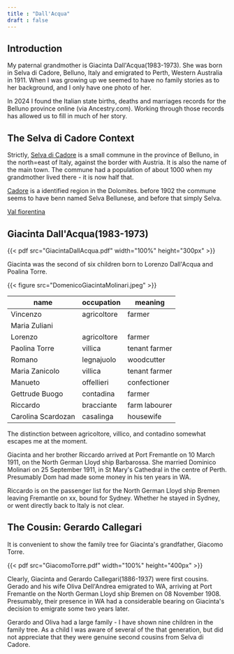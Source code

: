```yaml
---
title : "Dall'Acqua"
draft : false
---
```


## Introduction

My paternal grandmother is Giacinta Dall'Acqua(1983-1973). She was born in Selva di Cadore, Belluno, Italy and emigrated to Perth, Western Australia in 1911. When I was growing up we seemed to have no family stories as to her background, and I only have one photo of her.

In 2024 I found the Italian state births, deaths and marriages records for the Belluno province online (via Ancestry.com). Working through those records has allowed us to fill in much of her story.


## The Selva di Cadore Context

Strictly, [Selva di Cadore](https://en.wikipedia.org/wiki/Selva_di_Cadore) is a small commune in the province of Belluno, in the north=east of Italy, against the border with Austria. It is also the name of the main town. The commune had a population of about 1000 when my grandmother lived there - it is now half that.

[Cadore](https://en.wikipedia.org/wiki/Cadore) is a identified region in the Dolomites. before 1902 the commune seems to have benn named Selva Bellunese, and before that simply Selva. 

[Val fiorentina](https://www.venetoway.com/en/belluno-province/from-agordo-to-sottoguda/val-fiorentina/)


## Giacinta Dall'Acqua(1983-1973)

{{< pdf src="GiacintaDallAcqua.pdf" width="100%" height="300px" >}}

Giacinta was the second of six children born to Lorenzo Dall'Acqua and Poalina Torre. 

{{< figure src="DomenicoGiacintaMolinari.jpeg" >}}



| name | occupation | meaning |
| ------ | ------- | -- |
| Vincenzo | agricoltore | farmer |
| Maria Zuliani | | |
| Lorenzo | agricoltore | farmer |
| Paolina Torre | villica | tenant farmer |
| Romano | legnajuolo | woodcutter |
| Maria Zanicolo | villica | tenant farmer |
| Manueto | offellieri | confectioner |
| Gettrude Buogo | contadina | farmer |
| Riccardo | bracciante| farm labourer |
| Carolina Scardozan| casalinga | housewife |

The distinction between agricoltore, villico, and contadino somewhat escapes me at the moment.
 
Giacinta and her brother Riccardo arrived at Port Fremantle on 10 March 1911,  on the North German Lloyd ship Barbarossa. She married Dominico Molinari on 25 September 1911, in St Mary's Cathedral in the centre of Perth. Presumably Dom had made some money in his ten years in WA.

Riccardo is on the passenger list for the North German Lloyd ship Bremen leaving Fremantle on xx, bound for Sydney. Whether he stayed in Sydney, or went directly back to Italy is not clear.

## The Cousin: Gerardo Callegari

It is convenient to show the family tree for Giacinta's grandfather, Giacomo Torre.

{{< pdf src="GiacomoTorre.pdf" width="100%" height="400px" >}}

Clearly, Giacinta and Gerardo Callegari(1886-1937) were first cousins. Gerado and his wife Oliva Dell'Andrea emigrated to WA, arriving at Port Fremantle on the North German Lloyd ship Bremen on 08 November 1908. Presumably, their presence in WA had a considerable bearing on Giacinta's decision to emigrate some two years later.

Gerardo and Oliva had a large family - I have shown nine children in the family tree. As a child I was aware of several of the that generation, but did not appreciate that they were genuine second cousins from Selva di Cadore.

